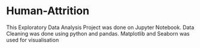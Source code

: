 # Human-Attrition
This Exploratory Data Analysis Project was done on Jupyter Notebook. Data Cleaning was done using python and pandas. Matplotlib and Seaborn was used for visualisation 
